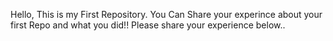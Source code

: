 Hello, This is my First Repository. You Can Share your experince about your first Repo and what you did!!
Please share your experience below..
